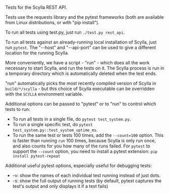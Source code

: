 Tests for the Scylla REST API.

Tests use the requests library and the pytest frameworks
(both are available from Linux distributions, or with "pip install").

To run all tests using test.py, just run `./test.py rest_api`.

To run all tests against an already-running local installation of Scylla,
just run `pytest`. The "--host" and "--api-port"
can be used to give a different location for the running Scylla.

More conveniently, we have a script - "run" - which
does all the work necessary to start Scylla,
and run the tests on it. The Scylla process is run in a
temporary directory which is automatically deleted when the test ends.

"run" automatically picks the most recently compiled version of Scylla in
`build/*/scylla` - but this choice of Scylla executable can be overridden with
the `SCYLLA` environment variable.

Additional options can be passed to "pytest" or to "run"
to control which tests to run:

* To run all tests in a single file, do `pytest test_system.py`.
* To run a single specific test, do `pytest test_system.py::test_system_uptime_ms`.
* To run the same test or tests 100 times, add the `--count=100` option.
  This is faster than running `run` 100 times, because Scylla is only run
  once, and also counts for you how many of the runs failed.
  For `pytest` to support the `--count` option, you need to install a
  pytest extension: `pip install pytest-repeat`

Additional useful pytest options, especially useful for debugging tests:

* -v: show the names of each individual test running instead of just dots.
* -s: show the full output of running tests (by default, pytest captures the test's output and only displays it if a test fails)
